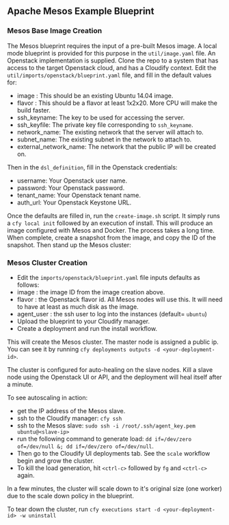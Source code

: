 ## Apache Mesos Example Blueprint

### Mesos Base Image Creation

The Mesos blueprint requires the input of a pre-built Mesos image.  A local mode blueprint is provided for this purpose in the `util/image.yaml` file. An Openstack implementation is supplied.  Clone the repo to a system that has access to the target Openstack cloud, and has a Cloudify context.  Edit the `util/imports/openstack/blueprint.yaml` file, and fill in the default values for:

* image : This should be an existing Ubuntu 14.04 image.
* flavor : This should be a flavor at least 1x2x20.  More CPU will make the build faster.
* ssh_keyname: The key to be used for accessing the server.
* ssh_keyfile: The private key file corresponding to `ssh_keyname`.
* network_name: The existing network that the server will attach to.
* subnet_name: The existing subnet in the network to attach to.
* external_network_name: The network that the public IP will be created on.

Then in the `dsl_definition`, fill in the Openstack credentials:

* username: Your Openstack user name.
* password: Your Openstack password.
* tenant_name: Your Openstack tenant name.
* auth_url: Your Openstack Keystone URL.

Once the defaults are filled in, run the `create-image.sh` script.  It simply runs a `cfy local init` followed by an execution of install.  This will produce an image configured with Mesos and Docker.  The process takes a long time.  When complete, create a snapshot from the image, and copy the ID of the snapshot.  Then stand up the Mesos cluster:

### Mesos Cluster Creation

* Edit the `imports/openstack/blueprint.yaml` file inputs defaults as follows:
 * image : the image ID from the image creation above.
 * flavor : the Openstack flavor id.  All Mesos nodes will use this.  It will need to have at least as much disk as the image.
 * agent_user : the ssh user to log into the instances (default= `ubuntu`)
* Upload the blueprint to your Cloudify manager.
* Create a deployment and run the install workflow.

This will create the Mesos cluster.  The master node is assigned a public ip.  You can see it by running `cfy deployments outputs -d <your-deployment-id>`.

The cluster is configured for auto-healing on the slave nodes.  Kill a slave node using the Openstack UI or API, and the deployment will heal itself after a minute.

To see autoscaling in action:
* get the IP address of the Mesos slave.
* ssh to the Cloudify manager: `cfy ssh`
* ssh to the Mesos slave: `sudo ssh -i /root/.ssh/agent_key.pem ubuntu@<slave-ip>`
* run the following command to generate load: `dd if=/dev/zero of=/dev/null &; dd if=/dev/zero of=/dev/null`.
* Then go to the Cloudify UI deployments tab.  See the `scale` workflow begin and grow the cluster.
* To kill the load generation, hit `<ctrl-c>` followed by `fg` and `<ctrl-c>` again.

In a few minutes, the cluster will scale down to it's original size (one worker) due to the scale down policy in the blueprint.

To tear down the cluster, run `cfy executions start -d <your-deployment-id> -w uninstall`
